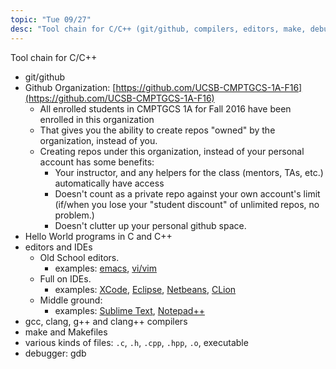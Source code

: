 ```yaml
---
topic: "Tue 09/27"
desc: "Tool chain for C/C++ (git/github, compilers, editors, make, debugger)"
---
```


Tool chain for C/C++

* git/github
* Github Organization: [https://github.com/UCSB-CMPTGCS-1A-F16](https://github.com/UCSB-CMPTGCS-1A-F16)
    * All enrolled students in CMPTGCS 1A for Fall 2016 have been enrolled in this organization
    * That gives you the ability to create repos "owned" by the organization, instead of you.
    * Creating repos under this organization, instead of your personal account has some benefits:
        * Your instructor, and any helpers for the class (mentors, TAs, etc.) automatically have access
        * Doesn't count as a private repo against your own account's limit (if/when you lose your "student discount" of unlimited repos, no problem.)
        * Doesn't clutter up your personal github space.
* Hello World programs in C and C++
* editors and IDEs
    * Old School editors.  
         * examples: [emacs](https://ucsb-cs16.github.io/topics/emacs/), [vi/vim](https://ucsb-cs16.github.io/topics/vim/)
    * Full on IDEs. 
         * examples: [XCode](https://developer.apple.com/xcode/), [Eclipse](http://www.eclipse.org/), [Netbeans](https://netbeans.org/), [CLion](https://www.jetbrains.com/clion/)
    * Middle ground: 
         * examples: [Sublime Text](https://www.sublimetext.com/), [Notepad++](https://notepad-plus-plus.org/)
* gcc, clang, g++ and clang++ compilers
* make and Makefiles
* various kinds of files: `.c`, `.h`, `.cpp`, `.hpp`, `.o`, executable
* debugger: gdb
